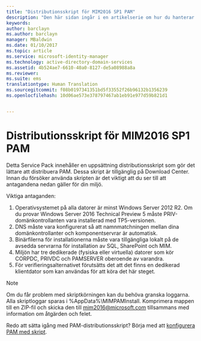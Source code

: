 ```yaml
---
title: "Distributionsskript för MIM2016 SP1 PAM"
description: "Den här sidan ingår i en artikelserie om hur du hanterar PIM med skript. Den innehåller en lista med antaganden om miljön."
keywords: 
author: barclayn
ms.author: barclayn
manager: MBaldwin
ms.date: 01/10/2017
ms.topic: article
ms.service: microsoft-identity-manager
ms.technology: active-directory-domain-services
ms.assetid: 4b524ae7-6610-40a0-8127-de5a08988a8a
ms.reviewer: 
ms.suite: ems
translationtype: Human Translation
ms.sourcegitcommit: f08b0197341351bd5f33552f26b96132b1356239
ms.openlocfilehash: 10d06ae573e378797467ab1eb91e977d59b821d1


---
```


# <a name="mim2016-sp1-pam-deployment-scripts"></a>Distributionsskript för MIM2016 SP1 PAM

Detta Service Pack innehåller en uppsättning distributionsskript som gör det lättare att distribuera PAM. Dessa skript är tillgänglig på Download Center. Innan du försöker använda skripten är det viktigt att du ser till att antagandena nedan gäller för din miljö.

Viktiga antaganden:
1. Operativsystemet på alla datorer är minst Windows Server 2012 R2. Om du provar Windows Server 2016 Technical Preview 5 måste PRIV-domänkontrollanten vara installerad med TP5-versionen.
2. DNS måste vara konfigurerat så att namnmatchningen mellan dina domänkontrollanter och komponentservrar är automatisk.
3. Binärfilerna för installationerna måste vara tillgängliga lokalt på de avsedda servrarna för installation av SQL, SharePoint och MIM.
4. Miljön har tre dedikerade (fysiska eller virtuella) datorer som kör CORPDC, PRIVDC och PAMSERVER oberoende av varandra.
5. För verifieringsalternativet förutsätts det att det finns en dedikerad klientdator som kan användas för att köra det här steget.

>[!NOTE]
>Om du får problem med skriptkörningen kan du behöva granska loggarna. Alla skriptloggar sparas i %AppData%\MIMPAMInstall. Komprimera mappen till en ZIP-fil och skicka den till mim2016@microsoft.com tillsammans med information om åtgärden och felet.

Redo att sätta igång med PAM-distributionsskript? Börja med att [konfigurera PAM med skript](/microsoft-identity-manager/pam/sp1-pam-configure-using-scripts).



<!--HONumber=Jan17_HO2-->


